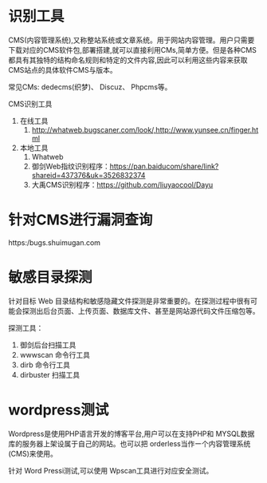 # 识别工具

CMS(内容管理系统),又称整站系统或文章系统。用于网站内容管理。用户只需要下载对应的CMS软件包,部署搭建,就可以直接利用CMs,简单方便。但是各种CMS都具有其独特的结构命名规则和特定的文件内容,因此可以利用这些内容来获取CMS站点的具体软件CMS与版本。

常见CMs: dedecms(织梦)、 Discuz、 Phpcms等。

CMS识别工具

1. 在线工具
   1. http://whatweb.bugscaner.com/look/,http://www.yunsee.cn/finger.html
2. 本地工具
   1.  Whatweb
   2. 御剑Web指纹识别程序：https://pan.baiducom/share/link?shareid=437376&uk=3526832374
   3. 大禹CMS识别程序：https://github.com/liuyaocool/Dayu

# 针对CMS进行漏洞查询

https:/bugs.shuimugan.com

# 敏感目录探测

针对目标 Web 目录结构和敏感隐藏文件探测是非常重要的。在探测过程中很有可能会探测出后台页面、上传页面、数据库文件、甚至是网站源代码文件压缩包等。

探测工具：

1. 御剑后台扫描工具
2. wwwscan 命令行工具
3. dirb 命令行工具 
4. dirbuster 扫描工具

# wordpress测试

Wordpress是使用PHP语言开发的博客平台,用户可以在支持PHP和 MYSQL数据库的服务器上架设属于自己的网站。也可以把 orderless当作ー个内容管理系统(CMS)来使用。

针对 Word Pressi测试,可以使用 Wpscan工具进行对应安全测试。
